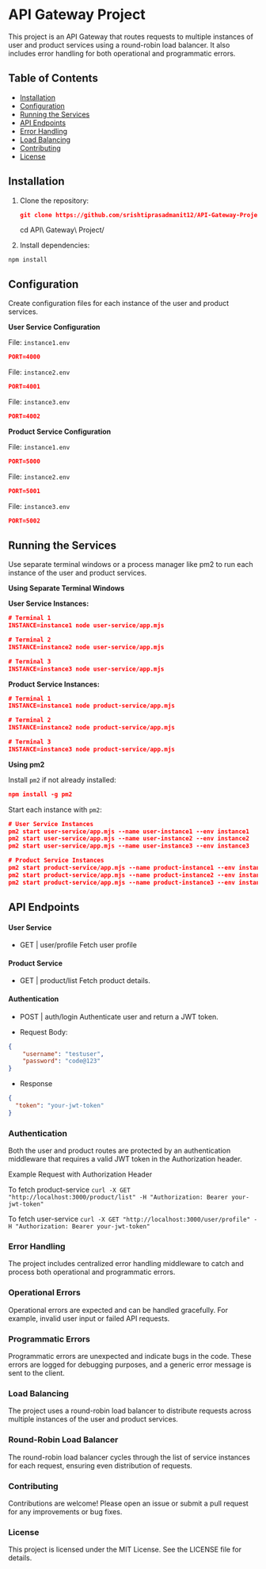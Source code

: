 # API Gateway Project

This project is an API Gateway that routes requests to multiple instances of user and product services using a round-robin load balancer. It also includes error handling for both operational and programmatic errors.

## Table of Contents

- [Installation](#installation)
- [Configuration](#configuration)
- [Running the Services](#running-the-services)
- [API Endpoints](#api-endpoints)
- [Error Handling](#error-handling)
- [Load Balancing](#load-balancing)
- [Contributing](#contributing)
- [License](#license)

## Installation

1. Clone the repository:
   ```json
   git clone https://github.com/srishtiprasadmanit12/API-Gateway-Project.git
   ```
   cd API\ Gateway\ Project/

2. Install dependencies:

`npm install`

## Configuration
Create configuration files for each instance of the user and product services.

**User Service Configuration**

File: `instance1.env`

```json
PORT=4000
```

File: `instance2.env`

```json
PORT=4001
```

File: `instance3.env`

```json
PORT=4002
```

**Product Service Configuration**

File: `instance1.env`

```json
PORT=5000
```

File: `instance2.env`

```json
PORT=5001
```

File: `instance3.env`

```json
PORT=5002
```

## Running the Services
Use separate terminal windows or a process manager like pm2 to run each instance of the user and product services.

**Using Separate Terminal Windows**

**User Service Instances:**

```json
# Terminal 1
INSTANCE=instance1 node user-service/app.mjs

# Terminal 2
INSTANCE=instance2 node user-service/app.mjs

# Terminal 3
INSTANCE=instance3 node user-service/app.mjs
```

**Product Service Instances:**
```json
# Terminal 1
INSTANCE=instance1 node product-service/app.mjs

# Terminal 2
INSTANCE=instance2 node product-service/app.mjs

# Terminal 3
INSTANCE=instance3 node product-service/app.mjs
```

**Using pm2**

Install `pm2` if not already installed:

```json
npm install -g pm2
```

Start each instance with `pm2`:

```json
# User Service Instances
pm2 start user-service/app.mjs --name user-instance1 --env instance1
pm2 start user-service/app.mjs --name user-instance2 --env instance2
pm2 start user-service/app.mjs --name user-instance3 --env instance3

# Product Service Instances
pm2 start product-service/app.mjs --name product-instance1 --env instance1
pm2 start product-service/app.mjs --name product-instance2 --env instance2
pm2 start product-service/app.mjs --name product-instance3 --env instance3
```

## API Endpoints

#### User Service
-  GET | user/profile 
   Fetch user profile 

#### Product Service
- GET | product/list
    Fetch product details.

#### Authentication
- POST | auth/login
    Authenticate user and return a JWT token.

- Request Body:

```json
{
    "username": "testuser",
    "password": "code@123"
}
```

- Response

```json
{
  "token": "your-jwt-token"
}
```
### Authentication
Both the user and product routes are protected by an authentication middleware that requires a valid JWT token in the Authorization header.

Example Request with Authorization Header

To fetch product-service
`curl -X GET "http://localhost:3000/product/list" -H "Authorization: Bearer your-jwt-token"`

To fetch user-service
``curl -X GET "http://localhost:3000/user/profile" -H "Authorization: Bearer your-jwt-token"``

### Error Handling
The project includes centralized error handling middleware to catch and process both operational and programmatic errors.

### Operational Errors
Operational errors are expected and can be handled gracefully. For example, invalid user input or failed API requests.

### Programmatic Errors
Programmatic errors are unexpected and indicate bugs in the code. These errors are logged for debugging purposes, and a generic error message is sent to the client.

### Load Balancing
The project uses a round-robin load balancer to distribute requests across multiple instances of the user and product services.

### Round-Robin Load Balancer
The round-robin load balancer cycles through the list of service instances for each request, ensuring even distribution of requests.

### Contributing
Contributions are welcome! Please open an issue or submit a pull request for any improvements or bug fixes.

### License
This project is licensed under the MIT License. See the LICENSE file for details.